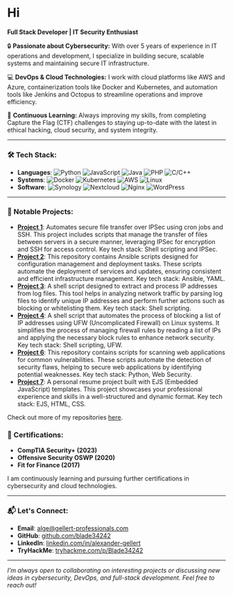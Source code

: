 # Hi

**Full Stack Developer | IT Security Enthusiast**

🔒 **Passionate about Cybersecurity:** With over 5 years of experience in IT operations and development, I specialize in building secure, scalable systems and maintaining secure IT infrastructure.

💻 **DevOps & Cloud Technologies:** I work with cloud platforms like AWS and Azure, containerization tools like Docker and Kubernetes, and automation tools like Jenkins and Octopus to streamline operations and improve efficiency.

🎯 **Continuous Learning:** Always improving my skills, from completing Capture the Flag (CTF) challenges to staying up-to-date with the latest in ethical hacking, cloud security, and system integrity.

---

### 🛠 Tech Stack:
- **Languages**: ![Python](https://img.shields.io/badge/-Python-3776AB?logo=python&logoColor=white&style=flat) ![JavaScript](https://img.shields.io/badge/-JavaScript-F7DF1E?logo=javascript&logoColor=black&style=flat) ![Java](https://img.shields.io/badge/-Java-007396?logo=java&logoColor=white&style=flat) ![PHP](https://img.shields.io/badge/-PHP-777BB4?logo=php&logoColor=white&style=flat) ![C/C++](https://img.shields.io/badge/-C/C++-00599C?logo=c&logoColor=white&style=flat)
- **Systems**: ![Docker](https://img.shields.io/badge/-Docker-2496ED?logo=docker&logoColor=white&style=flat) ![Kubernetes](https://img.shields.io/badge/-Kubernetes-326CE5?logo=kubernetes&logoColor=white&style=flat) ![AWS](https://img.shields.io/badge/-AWS-232F3E?logo=amazon-aws&logoColor=white&style=flat) ![Linux](https://img.shields.io/badge/-Linux-FCC624?logo=linux&logoColor=black&style=flat)
- **Software**: ![Synology](https://img.shields.io/badge/-Synology-B5B5B6?logo=synology&logoColor=white&style=flat) ![Nextcloud](https://img.shields.io/badge/-Nextcloud-0082C9?logo=nextcloud&logoColor=white&style=flat) ![Nginx](https://img.shields.io/badge/-Nginx-009639?logo=nginx&logoColor=white&style=flat) ![WordPress](https://img.shields.io/badge/-WordPress-21759B?logo=wordpress&logoColor=white&style=flat)
  
---

### 🚀 Notable Projects:
- **[Project 1](https://github.com/blade34242/ipsec-cron-SSH-FileTransfer)**: Automates secure file transfer over IPSec using cron jobs and SSH. This project includes scripts that manage the transfer of files between servers in a secure manner, leveraging IPSec for encryption and SSH for access control. Key tech stack: Shell scripting and IPSec.
- **[Project 2](https://github.com/blade34242/ansible)**: This repository contains Ansible scripts designed for configuration management and deployment tasks. These scripts automate the deployment of services and updates, ensuring consistent and efficient infrastructure management. Key tech stack: Ansible, YAML.
- **[Project 3](https://github.com/blade34242/Process-IP-addresses-from-a-log-file)**: A shell script designed to extract and process IP addresses from log files. This tool helps in analyzing network traffic by parsing log files to identify unique IP addresses and perform further actions such as blocking or whitelisting them. Key tech stack: Shell scripting.
- **[Project 4](https://github.com/blade34242/ufw-ip-list-block)**: A shell script that automates the process of blocking a list of IP addresses using UFW (Uncomplicated Firewall) on Linux systems. It simplifies the process of managing firewall rules by reading a list of IPs and applying the necessary block rules to enhance network security. Key tech stack: Shell scripting, UFW.
- **[Project 6](https://github.com/blade34242/WebVulnScannerScripts)**: This repository contains scripts for scanning web applications for common vulnerabilities. These scripts automate the detection of security flaws, helping to secure web applications by identifying potential weaknesses. Key tech stack: Python, Web Security.
- **[Project 7](https://github.com/blade34242/my-resume2)**: A personal resume project built with EJS (Embedded JavaScript) templates. This project showcases your professional experience and skills in a well-structured and dynamic format. Key tech stack: EJS, HTML, CSS.

Check out more of my repositories [here](https://github.com/yourusername?tab=repositories).

### 🏅 Certifications:
- **CompTIA Security+ (2023)**
- **Offensive Security OSWP (2020)**
- **Fit for Finance (2017)**

I am continuously learning and pursuing further certifications in cybersecurity and cloud technologies.

---

### 📬 Let's Connect:
- **Email**: [alge@gellert-professionals.com](mailto:alge@gellert-professionals.com)
- **GitHub**: [github.com/blade34242](https://github.com/blade34242)
- **LinkedIn**: [linkedin.com/in/alexander-gellert](https://ch.linkedin.com/in/alexander-gellert-03a692144)
- **TryHackMe**: [tryhackme.com/p/Blade34242](https://tryhackme.com/p/Blade34242)

---

*I’m always open to collaborating on interesting projects or discussing new ideas in cybersecurity, DevOps, and full-stack development. Feel free to reach out!*
